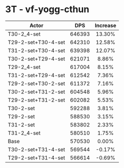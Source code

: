 # 3T - vf-yogg-cthun
| Actor | DPS | Increase |
|---|:---:|:---:|
|T30-2_4-set|646393|13.30%|
|T29-2-set+T30-4-set|642310|12.58%|
|T31-2-set+T30-4-set|639398|12.07%|
|T30-2-set+T29-4-set|621071|8.86%|
|T29-2_4-set|617004|8.15%|
|T31-2-set+T29-4-set|612542|7.36%|
|T29-2-set+T30-2-set|611372|7.16%|
|T30-2-set+T31-2-set|604548|5.96%|
|T29-2-set+T31-2-set|602082|5.53%|
|T30-2-set|592288|3.81%|
|T29-2-set|588530|3.15%|
|T31-2-set|583802|2.33%|
|T31-2_4-set|580510|1.75%|
|Base|570530|0.00%|
|T30-2-set+T31-4-set|569544|-0.17%|
|T29-2-set+T31-4-set|566614|-0.69%|
